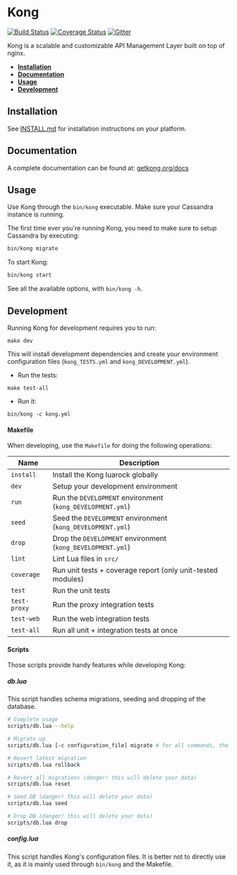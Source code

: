 # Kong

[![Build Status][travis-badge]][travis-url] [![Coverage Status][coveralls-badge]][coveralls-url] [![Gitter][gitter-badge]][gitter-url]

Kong is a scalable and customizable API Management Layer built on top of nginx.

* **[Installation](#installation)**
* **[Documentation](#documentation)**
* **[Usage](#usage)**
* **[Development](#development)**

## Installation

See [INSTALL.md](INSTALL.md) for installation instructions on your platform.

## Documentation

A complete documentation can be found at: [getkong.org/docs](http://getkong.org/docs)

## Usage

Use Kong through the `bin/kong` executable. Make sure your Cassandra instance is running.

The first time ever you're running Kong, you need to make sure to setup Cassandra by executing:

```bash
bin/kong migrate
```

To start Kong:

```bash
bin/kong start
```

See all the available options, with `bin/kong -h`.

## Development

Running Kong for development requires you to run:

```
make dev
```

This will install development dependencies and create your environment configuration files (`kong_TESTS.yml` and `kong_DEVELOPMENT.yml`).

- Run the tests:

```
make test-all
```

- Run it:

```
bin/kong -c kong.yml
```

#### Makefile

When developing, use the `Makefile` for doing the following operations:

| Name         | Description                                                                                         |
| ------------ | --------------------------------------------------------------------------------------------------- |
| `install`    | Install the Kong luarock globally                                                                   |
| `dev`        | Setup your development environment                                                                  |
| `run`        | Run the `DEVELOPMENT` environment (`kong_DEVELOPMENT.yml`)                                          |
| `seed`       | Seed the `DEVELOPMENT` environment (`kong_DEVELOPMENT.yml`)                                         |
| `drop`       | Drop the `DEVELOPMENT` environment (`kong_DEVELOPMENT.yml`)                                         |
| `lint`       | Lint Lua files in `src/`                                                                            |
| `coverage`   | Run unit tests + coverage report (only unit-tested modules)                                         |
| `test`       | Run the unit tests                                                                                  |
| `test-proxy` | Run the proxy integration tests                                                                     |
| `test-web`   | Run the web integration tests                                                                       |
| `test-all`   | Run all unit + integration tests at once                                                            |

#### Scripts

Those scripts provide handy features while developing Kong:

##### db.lua

This script handles schema migrations, seeding and dropping of the database.

```bash
# Complete usage
scripts/db.lua --help

# Migrate up
scripts/db.lua [-c configuration_file] migrate # for all commands, the default configuration_file is kong.yml

# Revert latest migration
scripts/db.lua rollback

# Revert all migrations (danger! this will delete your data)
scripts/db.lua reset

# Seed DB (danger! this will delete your data)
scripts/db.lua seed

# Drop DB (danger! this will delete your data)
scripts/db.lua drop
```

##### config.lua

This script handles Kong's configuration files. It is better not to directly use it, as it is mainly used through `bin/kong` and the Makefile.

[travis-url]: https://travis-ci.org/Mashape/kong
[travis-badge]: https://img.shields.io/travis/Mashape/kong.svg?style=flat
[coveralls-url]: https://coveralls.io/r/Mashape/kong?branch=master
[coveralls-badge]: https://coveralls.io/repos/Mashape/kong/badge.svg?branch=master
[gitter-url]: https://gitter.im/Mashape/kong?utm_source=badge&utm_medium=badge&utm_campaign=pr-badge&utm_content=badge
[gitter-badge]: https://badges.gitter.im/Join%20Chat.svg
